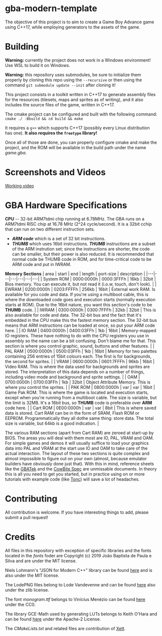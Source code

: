 gba-modern-template
==========
The objective of this project is to aim to create a Game Boy Advance game using C++17, while employing generators to the assets of the game.

Building
========
**Warning:** currently the project does not work in a Windows environment! Use WSL to build it on Windows.

**Warning:** this repository uses submodules, be sure to initialize them properly by cloning this repo using the `--recursive` or then using the command `git submodule update --init` after cloning it!

This project consists in a toolkit written in C++17 to generate assembly files for the resources (tilesets, maps and sprites as of writing), and it also includes the source files of the game, written in C++17.

The cmake project can be configured and built with the following command:
`cmake ./ -Bbuild && cd build && make`

It requires a `g++` which supports C++17 (possibly every Linux distribution has one). **It also requires the `freetype` library!**

Once all of those are done, you can properly configure cmake and make the project, and the ROM will be available in the build path under the name _game.gba_.

Screenshots and Videos
======================

[Working video](videos/video-0.mp4)

GBA Hardware Specifications
============
**CPU** -- 32-bit ARM7tdmi chip running at 6.78MHz.
The GBA runs on a ARM7tdmi RISC chip at 16.78 MHz (2^24 cycle/second). It is a 32bit cchip that can run on two different instruction sets.
  - ***ARM code*** which is a set of 32 bit instructions.
  - ***THUMB*** which uses 16bit instructions.
***THUMB*** instructions are a subset of the ARM instrution set; since the instructions are shorter, the code can be smaller, but their power is also reduced. It is recommended that normal code be THUMB code in ROM, and for time-critical code to be ARM code and put in IWRAM.

**Memory Sections**
| area | start | end | length | port-size | description |
|---|---|---|---|---|---|
| System ROM | 0000:0000h | 0000:3FFFh | 16kb | 32bit | Bios memory. You can execute it, but not read it (i.o.w, touch, don't look). |
| EWRAM | 0200:0000h | 0203:FFFFh | 256kb | 16bit | External work RAM. Is available for you code and data. If you're using a multiboot cable, this is where the downloaded code goes and execution starts (normally execution starts at ROM). Due to the 16bit nature, you want this section's code to be **THUMB** code. |
| IWRAM | 0300:0000h | 0300:7FFFh | 32kb | 32bit | This is also available for code and data. The 32-bit bus and  the fact that it's embedded in the CPU make this the fastest memory section. The 32-bit bus means that ARM instructions can be loaded at once, so put your ARM code here. |
| IO RAM | 0400:0000h | 0400:03FFh | 1kb | 16bit | Memory-mapped IO registers. These have nothing to do with the CPU registers you use in assembly so the name can be a bit confusing. Don't blame me for that. This section is where you control graphic, sound, buttons and other features. |
| PAL RAM | 0500:0000h | 0500:03FFh | 1kb | 16bit | Memory for two palettes containing 256 entries of 15bit colours each. The first is for backgrounds, the second for sprites. |
| VRAM | 0600:0000h | 0601:7FFFh | 96kb | 16bit | Video RAM. This is where the data used for backgrounds and sprites are stored. The interpretation of this data depends on a number  of things, including video mode and background and sprite settings. |
| OAM | 0700:0000h |  0700:03FFh | 1kb | 32bit | Object Attribute Memory. This is where you control the sprites. |
| PAK ROM | 0800:0000h | var | var | 16bit | Game Pak ROM. This is where the game is located and execution starts, except when you're running from a multiboot cable. The size is variable, but the limit is 32MB. It's a 16bit bus, so **THUMB** code is preferable over **ARM** code here. |
| Cart ROM | 0E00:0000h | var | var | 8bit | This is where saved data is stored. Cart RAM can be in the form of SRAM, Flash ROM or EEPROM. Programmatically they all dothe same thing: store data. The total size is variable, but 64kb is a good indication. |

The various RAM sections (apart from Cart RAM) are zeroed at start-up by BIOS. The areas you will deal with them most are IO, PAL, VRAM and OAM. For simple games and demos it will usually suffice to load your graphics data into PAL and VRAM at the start use IO and OAM to take care of the actual interaction. The layout of these two sections is quite complex and almost impossible to figure out on your own (almost, because emulator builders have obviously done just that). With this in mind, reference sheets like the [GBATek](https://problemkaputt.de/gbatek.htm) and the [CowBite Spec](https://www.cs.rit.edu/~tjh8300/CowBite/CowBiteSpec.htm) are unmissable documents. In theory this is all you need to get you started, but in practice using on or more tutorials with example code (like [Tonc](https://www.coranac.com/tonc/text/)) will save a lot of headaches.

Contributing
============
All contribution is welcome. If you have interesting things to add, please submit a pull request!

Credits
=======
All files in this repository with exception of specific libraries and the fonts located in the _fonts_ foder are Copyright (c) 2019 João Baptista de Paula e Silva and are under the MIT license.

Niels Lohmann's "JSON for Modern C++" library can be found [here](https://github.com/nlohmann/json) and is also under the MIT license.

The LodePNG files belong to Lode Vandevenne and can be found [here](https://lodev.org/lodepng/) also under the zlib license.

The font _monogram.ttf_ belongs to Vinícius Menézio can be found [here](https://datagoblin.itch.io/monogram) under the CC0.

The library GCE-Math used by generating LUTs belongs to Keith O'Hara and can be found [here](https://github.com/kthohr/gcem) under the Apache-2 License.

The _CMakeLists.txt_  and related files are contribution of [Xett](https://github.com/Xett).
